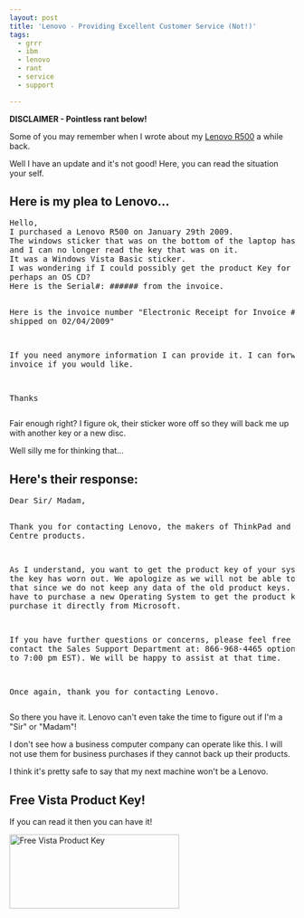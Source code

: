 ```yaml
---
layout: post
title: 'Lenovo - Providing Excellent Customer Service (Not!)'
tags:
  - grrr
  - ibm
  - lenovo
  - rant
  - service
  - support

---
```


<strong>DISCLAIMER - Pointless rant below!</strong>

Some of you may remember when I wrote about my <a title="Lenovo R500 Review" href="http://www.pointlessrants.com/2009/02/lenovo-r500-review/">Lenovo R500</a> a while back.

Well I have an update and it's not good! Here, you can read the situation your self.
<h2>Here is my plea to Lenovo...</h2>
<pre>Hello,
I purchased a Lenovo R500 on January 29th 2009.
The windows sticker that was on the bottom of the laptop has worn away
and I can no longer read the key that was on it.
It was a Windows Vista Basic sticker.
I was wondering if I could possibly get the product Key for it and
perhaps an OS CD?
Here is the Serial#: ###### from the invoice.

Here is the invoice number "Electronic Receipt for Invoice ###### --
shipped on 02/04/2009"

If you need anymore information I can provide it.
I can forward the invoice if you would like.

Thanks</pre>
Fair enough right? I figure ok, their sticker wore off so they will back me up with another key or a new disc.

Well silly me for thinking that...
<h2>Here's their response:</h2>
<pre>Dear Sir/ Madam,

Thank you for contacting Lenovo, the makers of ThinkPad and Think Centre products.

As I understand, you want to get the product key of your system since the key has worn
out.
We apologize as we will not be able to send you that since we do not keep any data of the
old product keys. You will have to purchase a new Operating System to get the product key.
You can purchase it directly from Microsoft.

If you have further questions or concerns, please feel free to contact the Sales Support
Department at: 866-968-4465 option 3 (9:00 am to 7:00 pm EST). We will be happy to assist
at that time.

Once again, thank you for contacting Lenovo.</pre>
So there you have it. Lenovo can't even take the time to figure out if I'm a "Sir" or "Madam"!

I don't see how a business computer company can operate like this. I will not use them for business purchases if they cannot back up their products.

I think it's pretty safe to say that my next machine won't be a Lenovo.
<h2>Free Vista Product Key!</h2>
If you can read it then you can have it!

<a href="http://www.pointlessrants.com/wp-content/uploads/2010/11/key.jpg"><img class="aligncenter size-medium wp-image-925" title="Free Vista Product Key" src="http://www.pointlessrants.com/wp-content/uploads/2010/11/key-300x131.jpg" alt="Free Vista Product Key" width="300" height="131" /></a>
